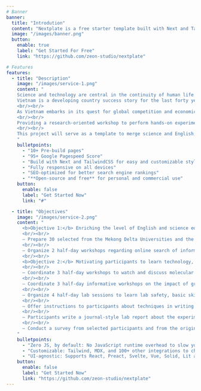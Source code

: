 ```yaml
---
# Banner
banner:
  title: "Introdution"
  content: "Nextplate is a free starter template built with Next and TailwindCSS, providing everything you need to jumpstart your Next project and save valuable time."
  image: "/images/banner.png"
  button:
    enable: true
    label: "Get Started For Free"
    link: "https://github.com/zeon-studio/nextplate"

# Features
features:
  - title: "Description"
    image: "/images/service-1.png"
    content: "
    Science and technology are central in the continuity of human life. Technological growth fulfills basic human needs to sustain and improve quality of life. Communication is the other key factor driving innovations and scientific breakthroughs. English is considered the universal language in science to exchange ideas globally by emails, publications, or conferences.<br/><br/>
    Vietnam is a developing country success story for the last forty years. Aggressive economic reforms propelled the country from the bottom of being one of the poorest to a middle-income economy in one generation. With a projected economic growth in the next decade, Vietnam faces enormous challenges to meet the demands and consequences of progress. Associated with economic prosperity is increased transportation, agriculture and industrial production that can compromise the environment.  <b>Vietnam</b> is among the top countries in the world that contributes to 60% of plastic waste in the ocean. Plastic pollution is an environmental emergency in the country affecting the marine ecosystem. Environmental degradation also causes potential health problems among the population.
    <br/><br/>
    As Vietnam embarks in its quest for global competition and economic progress, a solution to prepare the young generation to protect the environment is through education. The country needs scientists and engineers who can understand the latest technology and effectively communicate in English.
    <br/><br/>
    Providing a research-oriented workshop to perform hands-on experimentation on how to microbially degrade plastic in a laboratory setting will open an opportunity for the participants to learn science. Additionally, participants will learn how to read scientific journals and write manuscripts in English. Instructions and interactions of participants with faculty mentors will be conducted in English either in-person or virtually, if possible.
    <br/><br/>
    This project will serve as a template to merge science and English, and to raise awareness among participants and the community about the impact of plastic pollution in the environment.
    "
    bulletpoints:
      - "10+ Pre-build pages"
      - "95+ Google Pagespeed Score"
      - "Build with Next and TailwindCSS for easy and customizable styling"
      - "Fully responsive on all devices"
      - "SEO-optimized for better search engine rankings"
      - "**Open-source and free** for personal and commercial use"
    button:
      enable: false
      label: "Get Started Now"
      link: "#"

  - title: "Objectives"
    image: "/images/service-2.png"
    content: "
      <b>Objective 1:</b> Enriching the level of English and science education in universities through reading several peer-reviewed scientific publications specifically about plastic pollution, and writing manuscript review. This will open opportunity for non-science (other majors aside from science) participants to learn science and technology, and for science participants to uplift their English level into an international competence.
      <br/><br/>
      – Prepare 30 selected from the Mekong Delta Universities and the universities in the Southeast of Vietnam on English scientific vocabulary and terminologies for academic purposes.
      <br/><br/>
      – Organize 2 half-day workshops regarding online search of information focused on pollution, categorizing journals as a review or an original article, learning the components of a scientific publication, writing a draft summarizing information from five relevant papers related to plastic pollution, recycling or degradation. The workshops may be conducted virtually.
      <br/><br/>
      <b>Objective 2:</b> Motivating participants to learn technology, science, and business in protecting the environment by providing access to computer simulation, in-person hands-on experimentation on microbial plastic degradation, and business workshop. This will raise awareness on the impact of plastic pollution on the ecosystem, the economy, and human health.
      <br/><br/>
      – Coordinate 3 half-day workshops to watch and discuss molecular simulation and docking of plastic components on plastic-eating enzymes in worms.
      <br/><br/>
      – Coordinate 3 half-day informative workshops on the impact of green, clean and sustainable environment on the business sector and the economy.
      <br/><br/>
      – Organize 4 half-day lab sessions to learn lab safety, basic skills in performing experiments in biology, specifically, to degrade plastic using worms, and analyze the degradation products by chemical or spectroscopic methods.
      <br/><br/>
      – Offer instructions to participants about techniques in writing scientific experimental results.
      <br/><br/>
      – Participants write a journal-style lab report about the experiment, and a proposal on how to protect the environment from plastic pollution. A prize ($300-500) will be offered to the 3 best write-ups and the 3 best proposals. Writing scientific manuscript in English for peer-reviewed submission will include techniques and skills in writing title, abstract, background information (literature review), experimental part, results, discussion, conclusion, references, and acknowledgements.
      <br/><br/>
      – Conduct a survey from selected participants and from the original pool of potential participants if the project triggered awareness of plastic pollution in the region
    "
    bulletpoints:
      - "Zero JS, by default: No JavaScript runtime overhead to slow you down."
      - "Customizable: Tailwind, MDX, and 100+ other integrations to choose from."
      - "UI-agnostic: Supports React, Preact, Svelte, Vue, Solid, Lit and more."
    button:
      enable: false
      label: "Get Started Now"
      link: "https://github.com/zeon-studio/nextplate"
---
```

